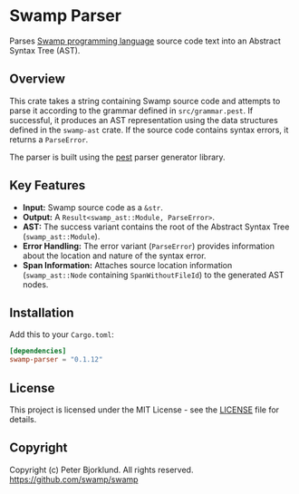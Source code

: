 # Swamp Parser

Parses [Swamp programming language](https://github.com/swamp/swamp) source code text into an Abstract Syntax Tree (AST).

## Overview

This crate takes a string containing Swamp source code and attempts to parse it according to the grammar defined in `src/grammar.pest`. If successful, it produces an AST representation using the data structures defined in the `swamp-ast` crate. If the source code contains syntax errors, it returns a `ParseError`.

The parser is built using the [pest](https://pest.rs/) parser generator library.

## Key Features

*   **Input:** Swamp source code as a `&str`.
*   **Output:** A `Result<swamp_ast::Module, ParseError>`.
*   **AST:** The success variant contains the root of the Abstract Syntax Tree (`swamp_ast::Module`).
*   **Error Handling:** The error variant (`ParseError`) provides information about the location and nature of the syntax error.
*   **Span Information:** Attaches source location information (`swamp_ast::Node` containing `SpanWithoutFileId`) to the generated AST nodes.

## Installation

Add this to your `Cargo.toml`:

```toml
[dependencies]
swamp-parser = "0.1.12"
```

## License

This project is licensed under the MIT License - see the [LICENSE](LICENSE) file for details.

## Copyright

Copyright (c) Peter Bjorklund. All rights reserved. https://github.com/swamp/swamp
